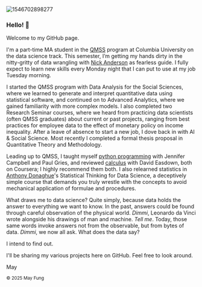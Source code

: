 ![1546702898277](https://user-images.githubusercontent.com/112728848/202857943-afcb5565-921d-45be-a36b-b4ff538e26b0.jpg)

<h3>Hello! 👋</h3>

Welcome to my GitHub page. 

I'm a part-time MA student in the [QMSS](https://qmss.columbia.edu/) program at Columbia University on the data science track. This semester, I’m getting my hands dirty in the nitty-gritty of data wrangling with [Nick Anderson](https://www.linkedin.com/in/nanderson08) as fearless guide. I fully expect to learn new skills every Monday night that I can put to use at my job Tuesday morning.

I started the QMSS program with Data Analysis for the Social Sciences, where we learned to generate and interpret quantitative data using statistical software, and continued on to Advanced Analytics, where we gained familiarity with more complex models. I also completed two Research Seminar courses, where we heard from practicing data scientists (often QMSS graduates) about current or past projects, ranging from best practices for employee data to the effect of monetary policy on income inequality. After a leave of absence to start a new job, I dove back in with AI & Social Science. Most recently I completed a formal thesis proposal in Quantitative Theory and Methodology.

Leading up to QMSS, I taught myself [python programming](https://www.coursera.org/learn/learn-to-program) with Jennifer Campbell and Paul Gries, and reviewed [calculus](https://www.coursera.org/learn/introduction-to-calculus) with David Easdown, both on Coursera; I highly recommend them both. I also relearned statistics in [Anthony Donaghue](https://www.linkedin.com/in/anthony-donoghue-66364237/)'s Statistical Thinking for Data Science, a deceptively simple course that demands you truly wrestle with the concepts to avoid mechanical application of formulae and procedures.

What draws me to data science? Quite simply, because data holds the answer to everything we want to know. In the past, answers could be found through careful observation of the physical world. <i>Dimmi</i>, Leonardo da Vinci wrote alongside his drawings of man and machine. <i>Tell me</i>. Today, those same words invoke answers not from the observable, but from bytes of data. <i>Dimmi</i>, we now all ask. What does the data say? 

I intend to find out.

I'll be sharing my various projects here on GitHub. Feel free to look around.

May

<sup>© 2025 May Fung</sup>
